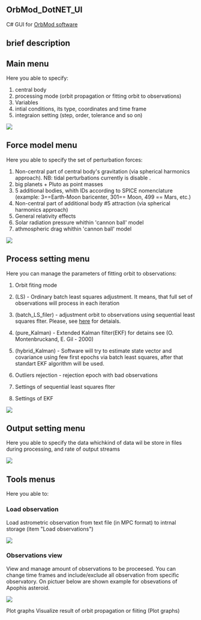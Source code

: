 ## OrbMod_DotNET_UI
C# GUI for [OrbMod software](https://github.com/vdmitriev90/OrbMod)

##  brief description

## Main menu

Here you able to specify:

1. central body
2. processing mode (orbit propagation or fitting orbit to observations)
3. Variables
4. intial conditions, its type, coordinates and time frame
5. integraion setting (step, order, tolerance and so on)

![](https://github.com/vdmitriev90/OrbMod_DotNET_UI/blob/master/MainWindow.png )

## Force model menu
Here you able to specify the set of perturbation forces:

1. Non-central part of central body's gravitation (via spherical harmonics approach). NB: tidal perturbations currently is disable .
2. big planets + Pluto as point masses
3. 5 additional bodies, whith IDs according to SPICE nomenclature (example: 3==Earth-Moon baricenter, 301== Moon, 499 == Mars, etc.)
3. Non-central part  of additional body #5  attraction (via spherical harmonics approach)
4. General relativity effects
5. Solar radiation pressure whithin 'cannon ball' model
5. athmospheric drag whithin 'cannon ball' model

![](https://github.com/vdmitriev90/OrbMod_DotNET_UI/blob/master/ForceModel.png)

## Process setting menu
Here you can manage the parameters of fitting orbit to observations:

1. Orbit fiting mode

 1. (LS) - Ordinary batch least squares adjustment. It means, that full set of observations will process in each iteration
 1. (batch_LS_filer) - adjustment orbit to observations using  sequential least squares flter. Please, see [here](https://www.researchgate.net/publication/310503329_Application_of_recursive_approaches_to_differential_orbit_correction_of_near_Earth_asteroids) for detaials.
 1. (pure_Kalman) - Extended Kalman filter(EKF) for detains see (O. Montenbruckand, E. Gil  - 2000)
 1. (hybrid_Kalman) - Software will try to estimate state vector and covariance using few first epochs via batch least squares, after that standart EKF algorithm will be used.

2. Outliers rejection - rejection epoch with bad observations
3. Settings of sequential least squares flter
4. Settings of EKF

 
 ![](https://github.com/vdmitriev90/OrbMod_DotNET_UI/blob/master/Process%20settings.png)
 
 
## Output setting menu
Here you able to specify the data whichkind of data wil be store in files during processing, and rate of output streams

![](https://github.com/vdmitriev90/OrbMod_DotNET_UI/blob/master/Output%20settings.png)

## Tools menus

Here you able to:
### Load observation
Load astrometric observation  from text file (in MPC format) to intrnal storage (item "Load observations")



![](https://github.com/vdmitriev90/OrbMod_DotNET_UI/blob/master/Tools.png)


### Observations view  
View and manage amount of observations to be proceesed. You can change time frames  and include/exclude all observation from specific observatory.
On pictuer below are shown example for obsevations of Apophis asteroid. 

![](https://github.com/vdmitriev90/OrbMod_DotNET_UI/blob/master/ObservationsView.png)

Plot graphs
Visualize result of orbit propagation or fiiting (Plot graphs)







